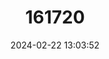 ---
title: "161720"
category: "Heterodontus omanensis"
draft: false
date: 2024-02-22 13:03:52
languages:
  Spanish; Castilian: ["Dormilón de Omán"]
  Estonian: ["Omaani härghai"]
  French: ["Requin Dormeur d’Oman"]
  English: ["Oman Bullhead Shark"]
---